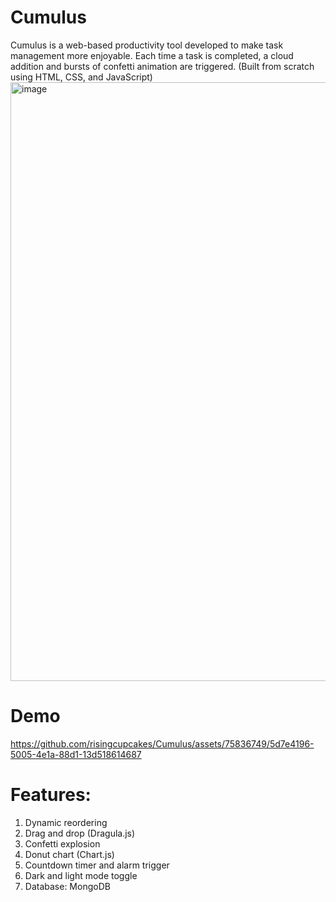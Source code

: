 # Cumulus

Cumulus is a web-based productivity tool developed to make task management more enjoyable. Each time a task is completed, a cloud addition and bursts of confetti animation are triggered. (Built from scratch using HTML, CSS, and JavaScript)
<img width="958" alt="image" src="https://github.com/risingcupcakes/Cumulus/assets/75836749/72b13396-d5c3-4c3d-9267-1f0eb76d6cc2">

# Demo
https://github.com/risingcupcakes/Cumulus/assets/75836749/5d7e4196-5005-4e1a-88d1-13d518614687

# Features:
1. Dynamic reordering
2. Drag and drop (Dragula.js)
3. Confetti explosion
4. Donut chart (Chart.js)
5. Countdown timer and alarm trigger
6. Dark and light mode toggle
7. Database: MongoDB
